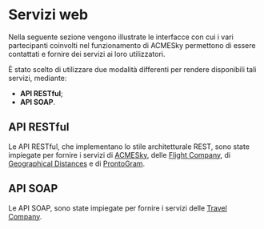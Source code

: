 # Servizi web

Nella seguente sezione vengono illustrate le interfacce con cui i vari partecipanti coinvolti nel funzionamento di ACMESky permettono di essere contattati e fornire dei servizi ai loro utilizzatori.

È stato scelto di utilizzare due modalità differenti per rendere disponibili tali servizi, mediante:
- **API RESTful**;
- **API SOAP**.

## API RESTful
Le API RESTful, che implementano lo stile architetturale REST, sono state impiegate per fornire i servizi di [ACMESky](serviziweb/acmesky.md), delle [Flight Company](serviziweb/flightcompany.md), di [Geographical Distances](serviziweb/geodistances.md) e di [ProntoGram](serviziweb/prontogram.md).

## API SOAP
Le API SOAP, sono state impiegate per fornire i servizi delle [Travel Company](serviziweb/travelcompany.md).